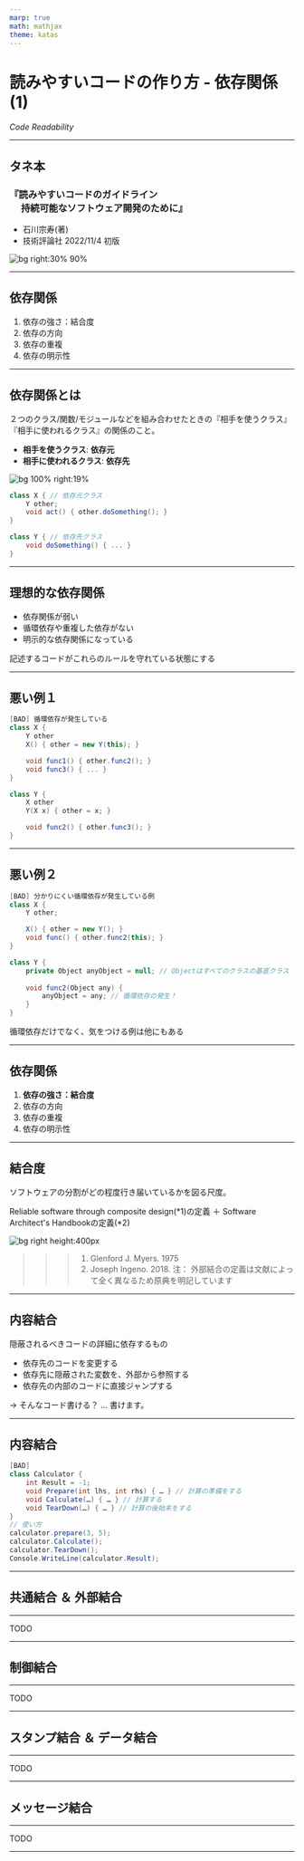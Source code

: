 ```yaml
---
marp: true
math: mathjax
theme: katas
---
```

<!-- 
size: 16:9
paginate: true
-->
<!-- header: 勉強会# ― エンジニアとしての解像度を高めるための勉強会-->

# 読みやすいコードの作り方 - 依存関係(1)

_Code Readability_

---

## タネ本

### 『読みやすいコードのガイドライン<br>　 持続可能なソフトウェア開発のために』

- 石川宗寿(著)
- 技術評論社 2022/11/4 初版

![bg right:30% 90%](assets/12-book.jpg)

---

## 依存関係

1. 依存の強さ：結合度
1. 依存の方向
1. 依存の重複
1. 依存の明示性

---

## 依存関係とは

２つのクラス/関数/モジュールなどを組み合わせたときの『相手を使うクラス』『相手に使われるクラス』の関係のこと。

* <b>相手を使うクラス</b>: **依存元**
* <b>相手に使われるクラス</b>: **依存先**

![bg 100% right:19%](https://kroki.io/nomnoml/svg/eNqLTs5JLC5WiKipidW1i4ZwIoEcLgB33Ajz)

```cs
class X { // 依存元クラス
    Y other;
    void act() { other.doSomething(); }
}

class Y { // 依存先クラス
    void doSomething() { ... }
}
```

<!-- クラスとして表現した場合の、依存元クラスXと依存先クラスYのその他の関係はこういうものもある

* XがプロパティとしてYのインスタンスを持つ(スライドのとおり)
* XのメソッドがYを引数として取るか、戻り値として返す
* Xの中でYのメンバー(メソッドやプロパティ)にアクセスする
* XがYを継承している
 -->

---
 
 ## 理想的な依存関係

* 依存関係が弱い
* 循環依存や重複した依存がない
* 明示的な依存関係になっている

記述するコードがこれらのルールを守れている状態にする

---

## 悪い例１

```cs
[BAD] 循環依存が発生している
class X {
    Y other
    X() { other = new Y(this); }

    void func1() { other.func2(); }
    void func3() { ... }
}

class Y {
    X other
    Y(X x) { other = x; }

    void func2() { other.func3(); }
}
```

---
## 悪い例２

```cs
[BAD] 分かりにくい循環依存が発生している例
class X {
    Y other;

    X() { other = new Y(); }
    void func() { other.func2(this); }
}

class Y {
    private Object anyObject = null; // Objectはすべてのクラスの基底クラス
    
    void func2(Object any) {
        anyObject = any; // 循環依存の発生！
    }
}
```

 循環依存だけでなく、気をつける例は他にもある

 ---

## 依存関係

1. **依存の強さ：結合度**
1. 依存の方向
1. 依存の重複
1. 依存の明示性

---

## 結合度

ソフトウェアの分割がどの程度行き届いているかを図る尺度。

Reliable software through composite design(*1)の定義 ＋ Software Architect's Handbookの定義(*2)

![bg right height:400px](./assets/28-couplings.jpg)

>>> 1. Glenford J. Myers. 1975
>>> 2. Joseph Ingeno. 2018.
>>> 注： 外部結合の定義は文献によって全く異なるため原典を明記しています

---

## 内容結合

隠蔽されるべきコードの詳細に依存するもの

- 依存先のコードを変更する
- 依存先に隠蔽された変数を、外部から参照する
- 依存先の内部のコードに直接ジャンプする

→ そんなコード書ける？ … 書けます。

---

## 内容結合

```cs
[BAD]
class Calculator {
    int Result = -1;
    void Prepare(int lhs, int rhs) { … } // 計算の準備をする
    void Calculate(…) { … } // 計算する
    void TearDown(…) { … } // 計算の後始末をする
}
// 使い方
calculator.prepare(3, 5);
calculator.Calculate();
calculator.TearDown();
Console.WriteLine(calculator.Result);
```

---

## 共通結合 ＆ 外部結合

---

TODO

---

## 制御結合

---

TODO

---

## スタンプ結合 ＆ データ結合

---

TODO

---

## メッセージ結合

---

TODO

---


